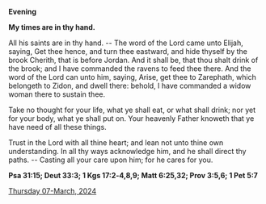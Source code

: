 **Evening**

**My times are in thy hand.**
 
All his saints are in thy hand. -- The word of the Lord came unto Elijah, saying, Get thee hence, and turn thee eastward, and hide thyself by the brook Cherith, that is before Jordan. And it shall be, that thou shalt drink of the brook; and I have commanded the ravens to feed thee there. And the word of the Lord can unto him, saying, Arise, get thee to Zarephath, which belongeth to Zidon, and dwell there: behold, I have commanded a widow woman there to sustain thee.
 
Take no thought for your life, what ye shall eat, or what shall drink; nor yet for your body, what ye shall put on. Your heavenly Father knoweth that ye have need of all these things.
 
Trust in the Lord with all thine heart; and lean not unto thine own understanding. In all thy ways acknowledge him, and he shall direct thy paths. -- Casting all your care upon him; for he cares for you.  

**Psa 31:15; Deut 33:3; 1 Kgs 17:2‑4,8,9; Matt 6:25,32; Prov 3:5,6; 1 Pet 5:7**

[Thursday 07-March, 2024](https://t.me/daily_light)
